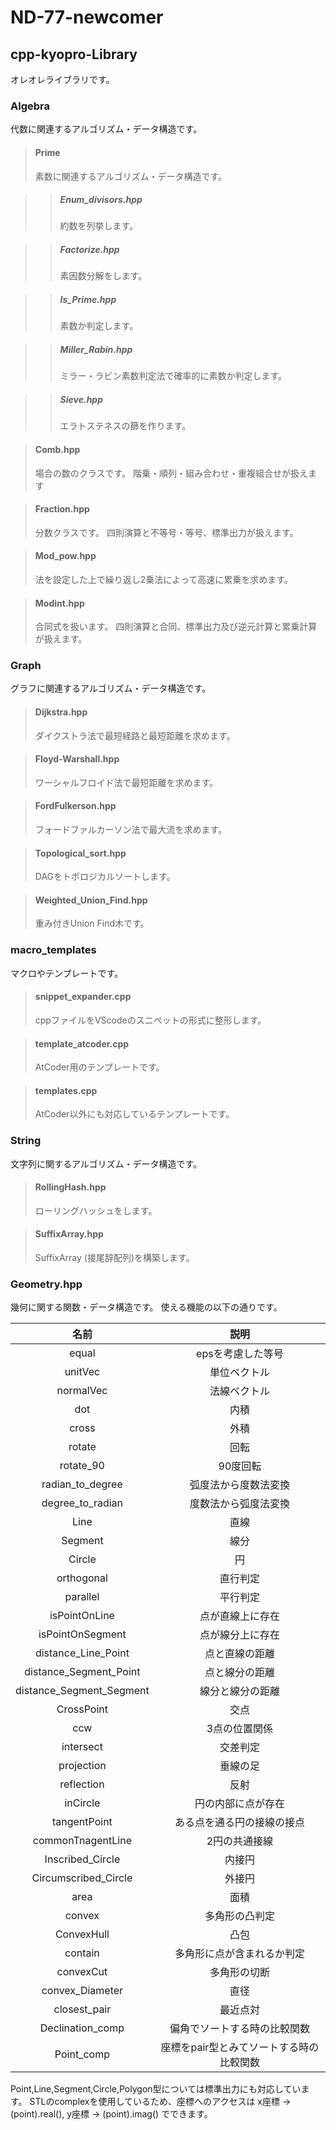 # ND-77-newcomer

## cpp-kyopro-Library

オレオレライブラリです。

### Algebra
代数に関連するアルゴリズム・データ構造です。

> #### Prime
> 素数に関連するアルゴリズム・データ構造です。

>> ##### Enum_divisors.hpp
>> 約数を列挙します。

>> ##### Factorize.hpp
>> 素因数分解をします。

>> ##### Is_Prime.hpp
>> 素数か判定します。

>> ##### Miller_Rabin.hpp
>> ミラー・ラビン素数判定法で確率的に素数か判定します。

>> ##### Sieve.hpp
>> エラトステネスの篩を作ります。

> #### Comb.hpp
> 場合の数のクラスです。
> 階乗・順列・組み合わせ・重複組合せが扱えます

> #### Fraction.hpp
> 分数クラスです。
> 四則演算と不等号・等号、標準出力が扱えます。

> #### Mod_pow.hpp
> 法を設定した上で繰り返し2乗法によって高速に累乗を求めます。

> #### Modint.hpp
> 合同式を扱います。
> 四則演算と合同、標準出力及び逆元計算と累乗計算が扱えます。

### Graph
グラフに関連するアルゴリズム・データ構造です。

> #### Dijkstra.hpp
> ダイクストラ法で最短経路と最短距離を求めます。

> #### Floyd-Warshall.hpp
> ワーシャルフロイド法で最短距離を求めます。

> #### FordFulkerson.hpp
> フォードファルカーソン法で最大流を求めます。

> #### Topological_sort.hpp
> DAGをトポロジカルソートします。

> #### Weighted_Union_Find.hpp
> 重み付きUnion Find木です。

### macro_templates
マクロやテンプレートです。

> #### snippet_expander.cpp
> cppファイルをVScodeのスニペットの形式に整形します。

> #### template_atcoder.cpp
> AtCoder用のテンプレートです。

> #### templates.cpp
> AtCoder以外にも対応しているテンプレートです。

### String
文字列に関するアルゴリズム・データ構造です。

> #### RollingHash.hpp
> ローリングハッシュをします。

> #### SuffixArray.hpp
> SuffixArray (接尾辞配列)を構築します。

### Geometry.hpp
幾何に関する関数・データ構造です。
使える機能の以下の通りです。

|名前|説明|
|:-:|:-:|
|equal|epsを考慮した等号|
|unitVec|単位ベクトル|
|normalVec|法線ベクトル|
|dot|内積|
|cross|外積|
|rotate|回転|
|rotate_90|90度回転|
|radian_to_degree|弧度法から度数法変換|
|degree_to_radian|度数法から弧度法変換|
|Line|直線|
|Segment|線分|
|Circle|円|
|orthogonal|直行判定|
|parallel|平行判定|
|isPointOnLine|点が直線上に存在|
|isPointOnSegment|点が線分上に存在|
|distance_Line_Point|点と直線の距離|
|distance_Segment_Point|点と線分の距離|
|distance_Segment_Segment|線分と線分の距離|
|CrossPoint|交点|
|ccw|3点の位置関係|
|intersect|交差判定|
|projection|垂線の足|
|reflection|反射|
|inCircle|円の内部に点が存在|
|tangentPoint|ある点を通る円の接線の接点|
|commonTnagentLine|2円の共通接線|
|Inscribed_Circle|内接円|
|Circumscribed_Circle|外接円|
|area|面積|
|convex|多角形の凸判定|
|ConvexHull|凸包|
|contain|多角形に点が含まれるか判定|
|convexCut|多角形の切断|
|convex_Diameter|直径|
|closest_pair|最近点対|
|Declination_comp|偏角でソートする時の比較関数|
|Point_comp|座標をpair型とみてソートする時の比較関数|

Point,Line,Segment,Circle,Polygon型については標準出力にも対応しています。
STLのcomplexを使用しているため、座標へのアクセスは x座標 -> (point).real(), y座標 -> (point).imag() でできます。